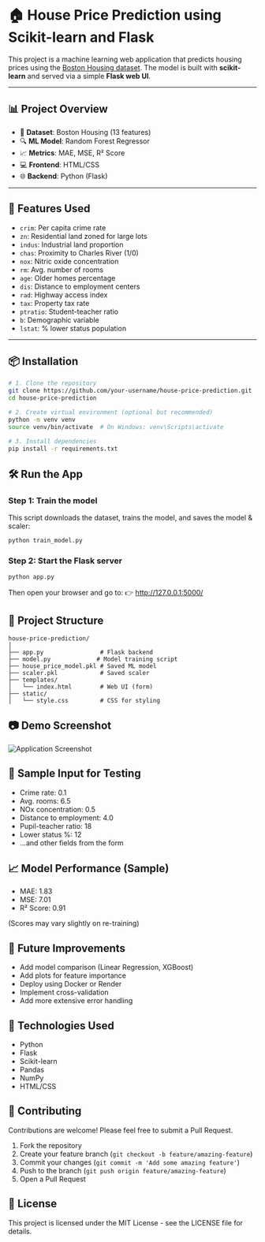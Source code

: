 # 🏠 House Price Prediction using Scikit-learn and Flask

This project is a machine learning web application that predicts housing prices using the [Boston Housing dataset](https://raw.githubusercontent.com/selva86/datasets/master/BostonHousing.csv). The model is built with **scikit-learn** and served via a simple **Flask web UI**.

---

## 📊 Project Overview

- 📌 **Dataset**: Boston Housing (13 features)
- 🔍 **ML Model**: Random Forest Regressor
- 📈 **Metrics**: MAE, MSE, R² Score
- 💻 **Frontend**: HTML/CSS
- 🌐 **Backend**: Python (Flask)

---

## 🧠 Features Used

- `crim`: Per capita crime rate
- `zn`: Residential land zoned for large lots
- `indus`: Industrial land proportion
- `chas`: Proximity to Charles River (1/0)
- `nox`: Nitric oxide concentration
- `rm`: Avg. number of rooms
- `age`: Older homes percentage
- `dis`: Distance to employment centers
- `rad`: Highway access index
- `tax`: Property tax rate
- `ptratio`: Student-teacher ratio
- `b`: Demographic variable
- `lstat`: % lower status population

---


## 📦 Installation

```bash
# 1. Clone the repository
git clone https://github.com/your-username/house-price-prediction.git
cd house-price-prediction

# 2. Create virtual environment (optional but recommended)
python -m venv venv
source venv/bin/activate  # On Windows: venv\Scripts\activate

# 3. Install dependencies
pip install -r requirements.txt
```

## 🛠️ Run the App

### Step 1: Train the model
This script downloads the dataset, trains the model, and saves the model & scaler:
```bash
python train_model.py
```

### Step 2: Start the Flask server
```bash
python app.py
```

Then open your browser and go to:
👉 http://127.0.0.1:5000/

## 📂 Project Structure

```
house-price-prediction/
│
├── app.py                # Flask backend
├── model.py             # Model training script
├── house_price_model.pkl # Saved ML model
├── scaler.pkl            # Saved scaler
├── templates/
│   └── index.html        # Web UI (form)
├── static/
│   └── style.css         # CSS for styling
```

## 📷 Demo Screenshot

![Application Screenshot](path_to_your_screenshot.png)

## 🧪 Sample Input for Testing

- Crime rate: 0.1
- Avg. rooms: 6.5
- NOx concentration: 0.5
- Distance to employment: 4.0
- Pupil-teacher ratio: 18
- Lower status %: 12
- ...and other fields from the form

## 📈 Model Performance (Sample)

- MAE: 1.83
- MSE: 7.01
- R² Score: 0.91

(Scores may vary slightly on re-training)

## 🚀 Future Improvements

- Add model comparison (Linear Regression, XGBoost)
- Add plots for feature importance
- Deploy using Docker or Render
- Implement cross-validation
- Add more extensive error handling

## 🔧 Technologies Used

- Python
- Flask
- Scikit-learn
- Pandas
- NumPy
- HTML/CSS

## 👥 Contributing

Contributions are welcome! Please feel free to submit a Pull Request.

1. Fork the repository
2. Create your feature branch (`git checkout -b feature/amazing-feature`)
3. Commit your changes (`git commit -m 'Add some amazing feature'`)
4. Push to the branch (`git push origin feature/amazing-feature`)
5. Open a Pull Request

## 📄 License

This project is licensed under the MIT License - see the LICENSE file for details.
